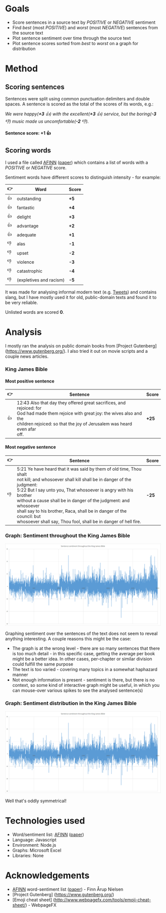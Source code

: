# Goals
- Score sentences in a source text by _POSITIVE_ or _NEGATIVE_ sentiment
- Find _best_ (most _POSITIVE_) and _worst_ (most _NEGATIVE_) sentences from the source text
- Plot sentence sentiment over time through the source text
- Plot sentence scores sorted from _best_ to _worst_ on a graph for distribution

# Method
## Scoring sentences
Sentences were split using common punctuation delimiters and double spaces. A sentence is scored as the total of the scores of its words, e.g.:

_We were happy(**+3** :+1:) with the excellent(**+3** :+1:) service, but the boring(**-3** :-1:) music made us uncomfortable(**-2** :-1:)._

**Sentence score: +1 :+1:**

## Scoring words
I used a file called [AFINN](http://www2.imm.dtu.dk/pubdb/views/publication_details.php?id=6010) ([paper](https://arxiv.org/pdf/1103.2903v1.pdf)) which contains a list of words with a _POSITIVE_ or _NEGATIVE_ score.

Sentiment words have different scores to distinguish intensity - for example:

| :point_right: | Word | Score |
| ---- | ---- | ----- |
| :+1:  | outstanding | **+5** |
| :+1:  | fantastic | **+4** |
| :+1:  | delight | **+3** |
| :+1:  | advantage | **+2** |
| :+1:  | adequate | **+1** |
| :-1:  | alas | **-1** |
| :-1:  | upset | **-2** |
| :-1:  | violence | **-3** |
| :-1:  | catastrophic | **-4** |
| :-1:  | (expletives and racism) | **-5** |

It was made for analysing informal modern text (e.g. [Tweets](https://en.wikipedia.org/wiki/Twitter)) and contains slang, but I have mostly used it for old, public-domain texts and found it to be very reliable.

Unlisted words are scored **0**.

# Analysis
I mostly ran the analysis on public domain books from [Project Gutenberg] (https://www.gutenberg.org/). I also tried it out on movie scripts and a couple news articles.

### King James Bible
#### Most positive sentence
| :point_right: | Sentence | Score |
| ---- | ---- | ----- |
| :+1:  | 12:43 Also that day they offered great sacrifices, and rejoiced: for<br>God had made them rejoice with great joy: the wives also and the<br>children rejoiced: so that the joy of Jerusalem was heard even afar<br>off. | **+25** |

#### Most negative sentence
| :point_right: | Sentence | Score |
| ---- | ---- | ----- |
| :-1:  | 5:21 Ye have heard that it was said by them of old time, Thou shalt<br>not kill; and whosoever shall kill shall be in danger of the judgment:<br>5:22 But I say unto you, That whosoever is angry with his brother<br>without a cause shall be in danger of the judgment: and whosoever<br>shall say to his brother, Raca, shall be in danger of the council: but<br>whosoever shall say, Thou fool, shall be in danger of hell fire. | **-25** |

### Graph: Sentiment throughout the King James Bible
![A graph showing sentence sentiment throughout the King James Bible](graphs/kjb_over_time.png)

Graphing sentiment over the sentences of the text does not seem to reveal anything interesting.
A couple reasons this might be the case:
* The graph is at the wrong level - there are so many sentences that there is too much detail - in this specific case, getting the average per book might be a better idea. In other cases, per-chapter or similar division could fulfill the same purpose
* The text is too varied - covering many topics in a somewhat haphazard manner
* Not enough information is present - sentiment is there, but there is no context, so some kind of interactive graph might be useful, in which you can mouse-over various spikes to see the analysed sentence(s)

### Graph: Sentiment distribution in the King James Bible
![A graph showing sentence sentiment throughout the King James Bible](graphs/kjb_over_time.png)

Well that's oddly symmetrical!

# Technologies used
* Word/sentiment list: [AFINN](http://www2.imm.dtu.dk/pubdb/views/publication_details.php?id=6010) ([paper](https://arxiv.org/pdf/1103.2903v1.pdf))
* Language: Javascript
* Environment: Node.js
* Graphs: Microsoft Excel
* Libraries: None

# Acknowledgements
* [AFINN](http://www2.imm.dtu.dk/pubdb/views/publication_details.php?id=6010) word-sentiment list ([paper](https://arxiv.org/pdf/1103.2903v1.pdf)) - Finn Årup Nielsen
* [Project Gutenberg] (https://www.gutenberg.org/)
* [Emoji cheat sheet] (http://www.webpagefx.com/tools/emoji-cheat-sheet/) - WebpageFX